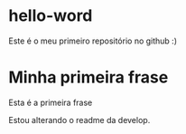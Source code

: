 # hello-word
Este é o meu primeiro repositório no github :)

# Minha primeira frase

Esta é a primeira frase 

Estou alterando o readme da develop.